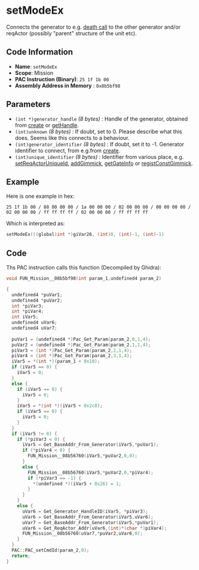 # setModeEx

Connects the generator to e.g. [death call](./setdeathcall.md) to the other generator and/or reqActor (possibly "parent" structure of the unit etc).

## Code Information

- **Name**: `setModeEx`
- **Scope**: Mission
- **PAC Instruction (Binary)**: `25 1f 1b 00`
- **Assembly Address in Memory** : `0x8b5bf98`

## Parameters

- `(int *)generator_handle` *(8 bytes)* : Handle of the generator, obtained from [create](./create.md) or [getHandle](./gethandle.md).
- `(int)unknown` *(8 bytes)* : If doubt, set to 0. Please describe what this does. Seems like this connects to a behaviour.
- `(int)generator_identifier` *(8 bytes)* : If doubt, set it to -1. Generator identifier to connect, from e.g.from [create](./create.md).
- `(int)unique_identifier` *(8 bytes)* : Identifier from various place, e.g. [setReqActorUniqueId](./setreqactoruniqueid.md), [addGimmick](./addgimmick.md), [getGateInfo](./getgateinfo.md) or [registConstGimmick](./registconstgimmick.md).

## Example

Here is one example in hex:

```25 1f 1b 00 / 08 00 00 00 / 1a 00 00 00 / 02 00 00 00 / 00 00 00 00 / 02 00 00 00 / ff ff ff ff / 02 00 00 00 / ff ff ff ff```

Which is interpreted as:

```c
setModeEx(((global)int *)giVar26, (int)0, (int)-1, (int)-1)
```

## Code

Ths PAC instruction calls this function (Decompiled by Ghidra):

```c
void FUN_Mission__08b5bf98(int param_1,undefined4 param_2)

{
  undefined4 *puVar1;
  undefined4 *puVar2;
  int *piVar3;
  int *piVar4;
  int iVar5;
  undefined4 uVar6;
  undefined4 uVar7;
  
  puVar1 = (undefined4 *)Pac_Get_Param(param_2,0,1,4);
  puVar2 = (undefined4 *)Pac_Get_Param(param_2,1,1,4);
  piVar3 = (int *)Pac_Get_Param(param_2,2,1,4);
  piVar4 = (int *)Pac_Get_Param(param_2,3,1,4);
  iVar5 = *(int *)(param_1 + 0x10);
  if (iVar5 == 0) {
    iVar5 = 0;
  }
  else {
    if (iVar5 == 0) {
      iVar5 = 0;
    }
    iVar5 = *(int *)(iVar5 + 0x2c8);
    if (iVar5 == 0) {
      iVar5 = 0;
    }
  }
  if (iVar5 != 0) {
    if (*piVar3 < 0) {
      iVar5 = Get_BaseAddr_From_Generator(iVar5,*puVar1);
      if (*piVar4 < 0) {
        FUN_Mission__08b56760(iVar5,*puVar2,0,0);
      }
      else {
        FUN_Mission__08b56760(iVar5,*puVar2,0,*piVar4);
        if (*piVar3 == -1) {
          *(undefined *)(iVar5 + 0x26) = 1;
        }
      }
    }
    else {
      uVar6 = Get_Generator_HandleID(iVar5, *piVar3);
      uVar6 = Get_BaseAddr_From_Generator(iVar5,uVar6);
      uVar7 = Get_BaseAddr_From_Generator(iVar5,*puVar1);
      uVar6 = Get_ReqActor_Addr(uVar6,(int)*(char *)piVar4);
      FUN_Mission__08b56760(uVar7,*puVar2,uVar6,0);
    }
  }
  PAC::PAC_setCmdId(param_2,0);
  return;
}
```

